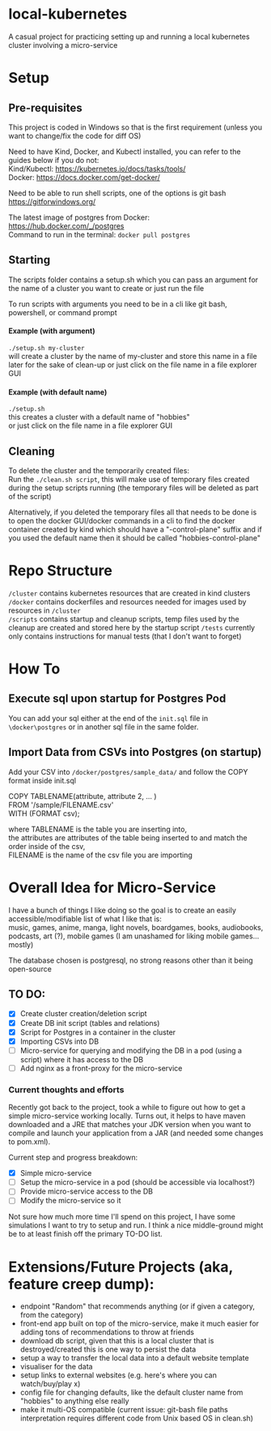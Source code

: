 # local-kubernetes
A casual project for practicing setting up and running a local kubernetes cluster involving a micro-service 

# Setup
## Pre-requisites
This project is coded in Windows so that is the first requirement (unless you want to change/fix the code for diff OS)

Need to have Kind, Docker, and Kubectl installed, you can refer to the guides below if you do not:  
Kind/Kubectl: https://kubernetes.io/docs/tasks/tools/  
Docker: https://docs.docker.com/get-docker/  

Need to be able to run shell scripts, one of the options is git bash
https://gitforwindows.org/  

The latest image of postgres from Docker: https://hub.docker.com/_/postgres  
Command to run in the terminal: ```docker pull postgres```

## Starting
The scripts folder contains a setup.sh which you can pass an argument for the name of a cluster you want to create or just run the file 

To run scripts with arguments you need to be in a cli like git bash, powershell, or command prompt

#### Example (with argument)
```./setup.sh my-cluster```  
will create a cluster by the name of my-cluster and store this name in a file later for the sake of clean-up
or just click on the file name in a file explorer GUI
#### Example (with default name)
```./setup.sh```   
this creates a cluster with a default name of "hobbies"  
or just click on the file name in a file explorer GUI
 
## Cleaning
To delete the cluster and the temporarily created files:  
Run the ```./clean.sh script```, this will make use of temporary files created during the setup scripts running (the temporary files will be deleted as part of the script) 

Alternatively, if you deleted the temporary files all that needs to be done is to open the docker GUI/docker commands in a cli to find the docker container created by kind which should have a "-control-plane" suffix and if you used the default name then it should be called "hobbies-control-plane"

# Repo Structure
```/cluster``` contains kubernetes resources that are created in kind clusters  
```/docker``` contains dockerfiles and resources needed for images used by resources in ```/cluster```   
```/scripts``` contains startup and cleanup scripts, temp files used by the cleanup are created and stored here by the startup script 
```/tests``` currently only contains instructions for manual tests (that I don't want to forget)  

# How To

## Execute sql upon startup for Postgres Pod
You can add your sql either at the end of the ```init.sql``` file in ```\docker\postgres``` or in another sql file in the same folder.


## Import Data from CSVs into Postgres (on startup)
Add your CSV into ```/docker/postgres/sample_data/``` and follow the COPY format inside init.sql

COPY TABLENAME(attribute, attribute 2, ... )  
FROM '/sample/FILENAME.csv'  
WITH (FORMAT csv);  

where 
TABLENAME is the table you are inserting into,  
the attributes are attributes of the table being inserted to and match the order inside of the csv,  
FILENAME is the name of the csv file you are importing

# Overall Idea for Micro-Service
I have a bunch of things I like doing so the goal is to create an easily accessible/modifiable list of what I like that is:  
music, games, anime, manga, light novels, boardgames, books, audiobooks, podcasts, art (?), mobile games (I am unashamed for liking mobile games... mostly) 

The database chosen is postgresql, no strong reasons other than it being open-source

## TO DO: 
- [x] Create cluster creation/deletion script 
- [x] Create DB init script (tables and relations)
- [x] Script for Postgres in a container in the cluster 
- [x] Importing CSVs into DB 
- [ ] Micro-service for querying and modifying the DB in a pod (using a script) where it has access to the DB 
- [ ] Add nginx as a front-proxy for the micro-service

### Current thoughts and efforts 
Recently got back to the project, took a while to figure out how to get a simple micro-service working locally. 
Turns out, it helps to have maven downloaded and a JRE that matches your JDK version when you want to compile and launch your application from a JAR (and needed some changes to pom.xml). 

Current step and progress breakdown:
- [x] Simple micro-service
- [ ] Setup the micro-service in a pod (should be accessible via localhost?)
- [ ] Provide micro-service access to the DB
- [ ] Modify the micro-service so it 

Not sure how much more time I'll spend on this project, I have some simulations I want to try to setup and run. I think a nice middle-ground might be to at least finish off the primary TO-DO list. 

# Extensions/Future Projects (aka, feature creep dump):
- endpoint "Random" that recommends anything (or if given a category, from the category)
- front-end app built on top of the micro-service, make it much easier for adding tons of recommendations to throw at friends
- download db script, given that this is a local cluster that is destroyed/created this is one way to persist the data
- setup a way to transfer the local data into a default website template
- visualiser for the data
- setup links to external websites (e.g. here's where you can watch/buy/play x)
- config file for changing defaults, like the default cluster name from "hobbies" to anything else really 
- make it multi-OS compatible (current issue: git-bash file paths interpretation requires different code from Unix based OS in clean.sh)